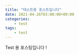 ```yaml
---
title: "테스트용 포스트입니다"
date: 2021-04-26T03:00:00+09:00
categories: 
    - test
tags: 
    - test
---
```


Test 용 포스팅입니다 !